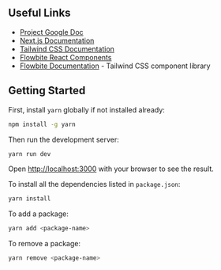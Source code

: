 ## Useful Links

- [Project Google Doc](https://docs.google.com/document/d/1aOfI2Dom6CmY6IfKojhetnYcmjU9dqyP0y99W4YUYHg/edit?usp=sharing)
- [Next.js Documentation](https://nextjs.org/docs)
- [Tailwind CSS Documentation](https://tailwindcss.com/docs/)
- [Flowbite React Components](https://flowbite-react.com/)
- [Flowbite Documentation](https://flowbite.com/docs/) - Tailwind CSS component library

## Getting Started

First, install `yarn` globally if not installed already:

```bash
npm install -g yarn
```

Then run the development server:

```bash
yarn run dev
```

Open [http://localhost:3000](http://localhost:3000) with your browser to see the result.

To install all the dependencies listed in `package.json`:

```bash
yarn install
```

To add a package:

```bash
yarn add <package-name>
```

To remove a package:

```bash
yarn remove <package-name>
```
